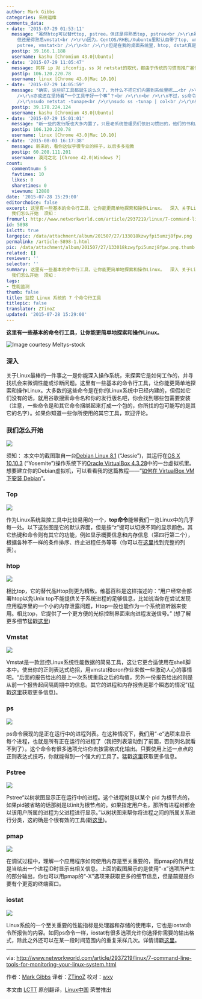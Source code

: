 ```yaml
---
author: Mark Gibbs
categories: 系统运维
comments_data:
- date: '2015-07-29 01:53:11'
  message: "虽然htop可以替代top, pstree，但还是得熟悉top, pstree<br />\r\n虽然dstat可以替代vmstat, iostat,
    但还是得熟悉vmstat<br />\r\n因为，CentOS/RHEL/Xubuntu里默认自带了top, vmstat, pstree，甚至有时我们别无选择只能用top,
    pstree, vmstat<br />\r\n<br />\r\n但是在我的桌面系统里，htop, dstat真是“一日三餐”必备啊，实在好用！"
  postip: 39.166.1.188
  username: kashu [Chromium 43.0|Ubuntu]
- date: '2015-07-29 11:05:47'
  message: 同样 ip 对 ifconfig，ss 对 netstat的取代，都由于传统的习惯而推广甚慢。。
  postip: 106.120.220.78
  username: linux [Chrome 43.0|Mac 10.10]
- date: '2015-07-29 14:05:59'
  message: "确实，这些好工具都诞生这么久了，为什么不把它们内置到系统里呢……<br />\r\n难道发行版厂商的技术人员都没用过 ∑( ° △ °|||)︴？<br
    />\r\n亦或还在坚持着“一个工具干好一个事”？<br />\r\n<br />\r\n不过，ss命令的排版挺糟糕的，我每次用它时，都必须在后面加一个col<br
    />\r\nsudo netstat -tunape<br />\r\nsudo ss -tunap | col<br />\r\n相比，我还是更喜欢netstat"
  postip: 39.178.224.124
  username: kashu [Chromium 43.0|Ubuntu]
- date: '2015-07-29 15:01:01'
  message: "新一些的发行版也大多内置了，只是老系统管理员们依旧习惯旧的，他们的书和后辈们也沿袭下去了。。。<br />\r\n新工具只要有一点不足，就是反对的理由——所以，“好的运维都是懒的”，不仅仅是字面下的意思，字面的意思也是有的。"
  postip: 106.120.220.78
  username: linux [Chrome 43.0|Mac 10.10]
- date: '2015-08-03 16:17:38'
  message: 新来的，看你这似乎很专业的样子，以后多多指教
  postip: 60.208.111.201
  username: 漠河之北 [Chrome 42.0|Windows 7]
count:
  commentnum: 5
  favtimes: 10
  likes: 0
  sharetimes: 0
  viewnum: 12880
date: '2015-07-28 15:29:00'
editorchoice: false
excerpt: 这里有一些基本的命令行工具，让你能更简单地探索和操作Linux。  深入 关于Linux最棒的一件事之一是你能深入操作系统，来探索它是如何工作的，并寻找机会来微调性能或诊断问题。这里有一些基本的命令行工具，让你能更简单地探索和操作Linux。大多数的这些命令是在你的Linux系统中已经内建的，但假如它们没有的话，就用谷歌搜索命令名和你的发行版名吧，你会找到哪些包需要安装（注意，一些命令是和其它命令捆绑起来打成一个包的，你所找的包可能写的是其它的名字）。如果你知道一些你所使用的其它工具，欢迎评论。
  我们怎么开始  须知：
fromurl: http://www.networkworld.com/article/2937219/linux/7-command-line-tools-for-monitoring-your-linux-system.html
id: 5898
islctt: true
largepic: /data/attachment/album/201507/27/133018kzwyfpi5umzj8fpw.png
permalink: /article-5898-1.html
pic: /data/attachment/album/201507/27/133018kzwyfpi5umzj8fpw.png.thumb.jpg
related: []
reviewer: ''
selector: ''
summary: 这里有一些基本的命令行工具，让你能更简单地探索和操作Linux。  深入 关于Linux最棒的一件事之一是你能深入操作系统，来探索它是如何工作的，并寻找机会来微调性能或诊断问题。这里有一些基本的命令行工具，让你能更简单地探索和操作Linux。大多数的这些命令是在你的Linux系统中已经内建的，但假如它们没有的话，就用谷歌搜索命令名和你的发行版名吧，你会找到哪些包需要安装（注意，一些命令是和其它命令捆绑起来打成一个包的，你所找的包可能写的是其它的名字）。如果你知道一些你所使用的其它工具，欢迎评论。
  我们怎么开始  须知：
tags:
- 性能监测
thumb: false
title: 监控 Linux 系统的 7 个命令行工具
titlepic: false
translator: ZTinoZ
updated: '2015-07-28 15:29:00'
---
```


**这里有一些基本的命令行工具，让你能更简单地探索和操作Linux。**


![Image courtesy Meltys-stock](/data/attachment/album/201507/27/133018kzwyfpi5umzj8fpw.png)


### 深入


关于Linux最棒的一件事之一是你能深入操作系统，来探索它是如何工作的，并寻找机会来微调性能或诊断问题。这里有一些基本的命令行工具，让你能更简单地探索和操作Linux。大多数的这些命令是在你的Linux系统中已经内建的，但假如它们没有的话，就用谷歌搜索命令名和你的发行版名吧，你会找到哪些包需要安装（注意，一些命令是和其它命令捆绑起来打成一个包的，你所找的包可能写的是其它的名字）。如果你知道一些你所使用的其它工具，欢迎评论。


### 我们怎么开始


![](/data/attachment/album/201507/27/133018i28lhhch4m4ck6e2.png)


须知： 本文中的截图取自一台[Debian Linux 8.1](https://www.debian.org/releases/stable/) (“Jessie”)，其运行在[OS X 10.10.3](http://www.apple.com/osx/) (“Yosemite”)操作系统下的[Oracle VirtualBox 4.3.28](https://www.virtualbox.org/)中的一台虚拟机里。想要建立你的Debian虚拟机，可以看看我的这篇教程——“[如何在 VirtualBox VM 下安装 Debian](http://www.networkworld.com/article/2937148/how-to-install-debian-linux-8-1-in-a-virtualbox-vm)”。


### Top


![](/data/attachment/album/201507/27/133019n7fgxqu2oo42gg36.png)


作为Linux系统监控工具中比较易用的一个，**top命令**能带我们一览Linux中的几乎每一处。以下这张图是它的默认界面，但是按“z”键可以切换不同的显示颜色。其它热键和命令则有其它的功能，例如显示概要信息和内存信息（第四行第二个），根据各种不一样的条件排序、终止进程任务等等（你可以在[这里](http://linux.die.net/man/1/top)找到完整的列表）。


### htop


![](/data/attachment/album/201507/27/133019qxc8rr8ggep8bqlp.png)


相比top，它的替代品Htop则更为精致。维基百科是这样描述的：“用户经常会部署htop以免Unix top不能提供关于系统进程的足够信息，比如说当你在尝试发现应用程序里的一个小的内存泄露问题，Htop一般也能作为一个系统监听器来使用。相比top，它提供了一个更方便的光标控制界面来向进程发送信号。” (想了解更多细节猛戳[这里](http://linux.die.net/man/1/htop))


### Vmstat


![](/data/attachment/album/201507/27/133019puaclolozo2cl6zz.png)


Vmstat是一款监控Linux系统性能数据的简易工具，这让它更合适使用在shell脚本中。使出你的正则表达式绝招，用vmstat和cron作业来做一些激动人心的事情吧。“后面的报告给出的是上一次系统重启之后的均值，另外一份报告给出的则是从前一个报告起间隔周期中的信息。其它的进程和内存报告是那个瞬态的情况”(猛戳[这里](http://linuxcommand.org/man_pages/vmstat8.html)获取更多信息)。


### ps


![](/data/attachment/album/201507/27/133020im2rfrctrxffg7f4.png)


ps命令展现的是正在运行中的进程列表。在这种情况下，我们用“-e”选项来显示每个进程，也就是所有正在运行的进程了（我把列表滚动到了前面，否则列名就看不到了）。这个命令有很多选项允许你去按需格式化输出。只要使用上述一点点的正则表达式技巧，你就能得到一个强大的工具了。猛戳[这里](http://linux.die.net/man/1/ps)获取更多信息。


### Pstree


![](/data/attachment/album/201507/27/133020o99r5xx4iac4yvvn.png)


Pstree“以树状图显示正在运行中的进程。这个进程树是以某个 pid 为根节点的，如果pid被省略的话那树是以init为根节点的。如果指定用户名，那所有进程树都会以该用户所属的进程为父进程进行显示。”以树状图来帮你将进程之间的所属关系进行分类，这的确是个很有效的工具(戳[这里](http://linux.die.net/man/1/pstree))。


### pmap


![](/data/attachment/album/201507/27/133020j7u76uo7sbzx7nqg.png)


在调试过程中，理解一个应用程序如何使用内存是至关重要的，而pmap的作用就是当给出一个进程ID时显示出相关信息。上面的截图展示的是使用“-x”选项所产生的部分输出，你也可以用pmap的“-X”选项来获取更多的细节信息，但是前提是你要有个更宽的终端窗口。


### iostat


![](/data/attachment/album/201507/27/133021g2c2bjbfamarkgz4.png)


Linux系统的一个至关重要的性能指标是处理器和存储的使用率，它也是iostat命令所报告的内容。如同ps命令一样，iostat有很多选项允许你选择你需要的输出格式，除此之外还可以在某一段时间范围内的重复采样几次。详情请戳[这里](http://linux.die.net/man/1/iostat)。




---


via: <http://www.networkworld.com/article/2937219/linux/7-command-line-tools-for-monitoring-your-linux-system.html>


作者：[Mark Gibbs](http://www.networkworld.com/author/Mark-Gibbs/) 译者：[ZTinoZ](https://github.com/ZTinoZ) 校对：[wxy](https://github.com/wxy)


本文由 [LCTT](https://github.com/LCTT/TranslateProject) 原创翻译，[Linux中国](https://linux.cn/) 荣誉推出